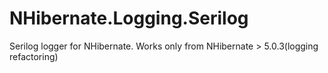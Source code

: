 # NHibernate.Logging.Serilog
Serilog logger for NHibernate. Works only from NHibernate > 5.0.3(logging refactoring)
